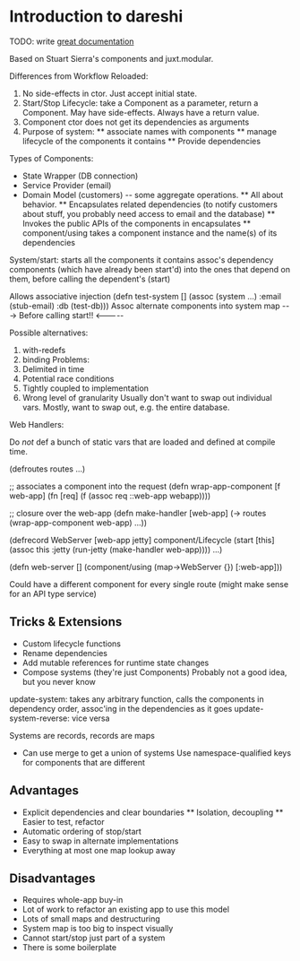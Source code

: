 # Introduction to dareshi

TODO: write [great documentation](http://jacobian.org/writing/great-documentation/what-to-write/)

Based on Stuart Sierra's components and juxt.modular.

Differences from Workflow Reloaded:

1) No side-effects in ctor. Just accept initial state.
2) Start/Stop Lifecycle: take a Component as a parameter, return a Component.
   May have side-effects.
   Always have a return value.
3) Component ctor does not get its dependencies as arguments
4) Purpose of system:
** associate names with components
** manage lifecycle of the components it contains
** Provide dependencies

Types of Components:
* State Wrapper (DB connection)
* Service Provider (email)
* Domain Model (customers) -- some aggregate operations.
** All about behavior.
** Encapsulates related dependencies (to notify customers about stuff, you probably need
access to email and the database)
** Invokes the public APIs of the components in encapsulates
** component/using takes a component instance and the name(s) of its dependencies

System/start: starts all the components it contains
assoc's dependency components (which have already been start'd) into the ones that
depend on them, before calling the dependent's (start)

Allows associative injection
(defn test-system []
  (assoc (system ...)
    :email (stub-email)
    :db (test-db)))
Assoc alternate components into system map
--->  Before calling start!!  <-----

Possible alternatives:
1) with-redefs
2) binding
Problems:
1) Delimited in time
2) Potential race conditions
3) Tightly coupled to implementation
4) Wrong level of granularity
Usually don't want to swap out individual vars.
Mostly, want to swap out, e.g. the entire database.

Web Handlers:

Do *not* def a bunch of static vars that are loaded and defined at
compile time.

(defroutes routes ...)

;; associates a component into the request
(defn wrap-app-component [f web-app]
  (fn [req]
    (f (assoc req ::web-app webapp))))

;; closure over the web-app
(defn make-handler [web-app]
  (-> routes
      (wrap-app-component web-app)
      ...))

(defrecord WebServer [web-app jetty]
  component/Lifecycle
  (start [this]
    (assoc this :jetty
      (run-jetty (make-handler web-app))))
  ...)

(defn web-server []
  (component/using (map->WebServer {})
    [:web-app]))

Could have a different component for every single route
(might make sense for an API type service)

## Tricks & Extensions

* Custom lifecycle functions
* Rename dependencies
* Add mutable references for runtime state changes
* Compose systems (they're just Components)
Probably not a good idea, but you never know

update-system: takes any arbitrary function,
calls the components in dependency order, assoc'ing
in the dependencies as it goes
update-system-reverse: vice versa

Systems are records, records are maps
* Can use merge to get a union of systems
Use namespace-qualified keys for components that are different

## Advantages

* Explicit dependencies and clear boundaries
** Isolation, decoupling
** Easier to test, refactor
* Automatic ordering of stop/start
* Easy to swap in alternate implementations
* Everything at most one map lookup away

## Disadvantages
* Requires whole-app buy-in
* Lot of work to refactor an existing app to use this model
* Lots of small maps and destructuring
* System map is too big to inspect visually
* Cannot start/stop just part of a system
* There is some boilerplate




